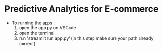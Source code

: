 # Predictive Analytics for E-commerce

- To running the apps :
  1. open the app.py on VSCode
  2. open the terminal
  3. run 'streamlit run app.py' (in this step make sure your path already correct)
